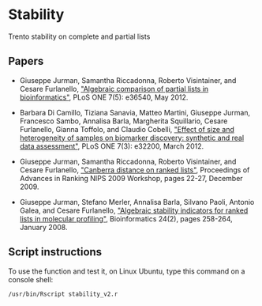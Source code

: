 # Stability
Trento stability on complete and partial lists

## Papers
* Giuseppe Jurman, Samantha Riccadonna, Roberto Visintainer, and Cesare Furlanello, ["Algebraic comparison of partial lists in bioinformatics"](https://doi.org/10.1371/journal.pone.0036540), PLoS ONE 7(5): e36540, May 2012.

* Barbara Di Camillo, Tiziana Sanavia, Matteo Martini, Giuseppe Jurman, Francesco Sambo, Annalisa Barla, Margherita Squillario, Cesare Furlanello, Gianna Toffolo, and Claudio Cobelli, ["Effect of size and heterogeneity of samples on biomarker discovery: synthetic and real data assessment"](https://doi.org/10.1371/journal.pone.0032200), PLoS ONE 7(3): e32200, March 2012.

* Giuseppe Jurman, Samantha Riccadonna, Roberto Visintainer, and Cesare Furlanello, ["Canberra distance on ranked lists"](https://github.com/davidechicco/stability/blob/master/doc/CanberraDistanceOnRankedLists2009.pdf), Proceedings of Advances in Ranking NIPS 2009 Workshop, pages 22-27, December 2009.

* Giuseppe Jurman, Stefano Merler, Annalisa Barla, Silvano Paoli, Antonio Galea, and Cesare Furlanello, ["Algebraic stability indicators for ranked lists in molecular profiling"](https://doi.org/10.1093/bioinformatics/btm550), Bioinformatics 24(2), pages 258-264, January 2008.

## Script instructions
To use the function and test it, on Linux Ubuntu, type this command on a console shell: 

`/usr/bin/Rscript stability_v2.r`


